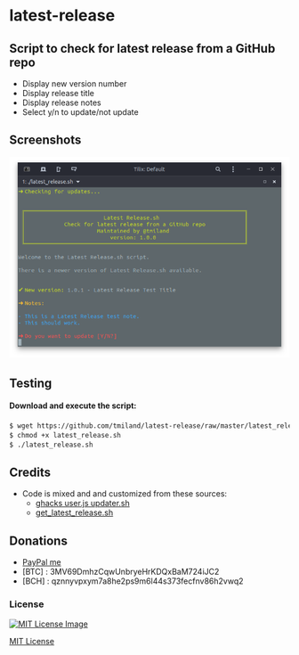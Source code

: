 # latest-release

## Script to check for latest release from a GitHub repo

* Display new version number
* Display release title
* Display release notes
* Select y/n to update/not update



## Screenshots
![screenshot](https://raw.githubusercontent.com/tmiland/latest-release/master/latest_release.png)

## Testing



#### Download and execute the script:

```bash
$ wget https://github.com/tmiland/latest-release/raw/master/latest_release.sh
$ chmod +x latest_release.sh
$ ./latest_release.sh
```


## Credits
- Code is mixed and and customized from these sources:
  * [ghacks user.js updater.sh](https://github.com/ghacksuserjs/ghacks-user.js/blob/master/updater.sh)
  * [get_latest_release.sh](https://gist.github.com/lukechilds/a83e1d7127b78fef38c2914c4ececc3c)



## Donations 
  - [PayPal me](https://paypal.me/milanddata)
  - [BTC] : 3MV69DmhzCqwUnbryeHrKDQxBaM724iJC2
  - [BCH] : qznnyvpxym7a8he2ps9m6l44s373fecfnv86h2vwq2



### License

[![MIT License Image](https://upload.wikimedia.org/wikipedia/commons/thumb/0/0c/MIT_logo.svg/220px-MIT_logo.svg.png)](https://github.com/tmiland/Invidious-Updater/blob/master/LICENSE)

[MIT License](https://github.com/tmiland/Invidious-Updater/blob/master/LICENSE)
